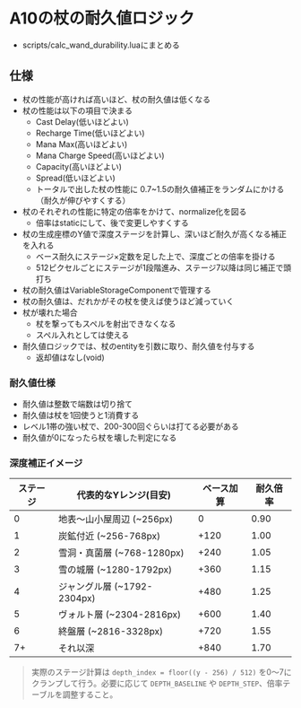 # A10の杖の耐久値ロジック

- scripts/calc_wand_durability.luaにまとめる

## 仕様

- 杖の性能が高ければ高いほど、杖の耐久値は低くなる
- 杖の性能は以下の項目で決まる
  - Cast Delay(低いほどよい)
  - Recharge Time(低いほどよい)
  - Mana Max(高いほどよい)
  - Mana Charge Speed(高いほどよい)
  - Capacity(高いほどよい)
  - Spread(低いほどよい)
  - トータルで出した杖の性能に 0.7~1.5の耐久値補正をランダムにかける（耐久が伸びやすくする）
- 杖のそれぞれの性能に特定の倍率をかけて、normalize化を図る
  - 倍率はstaticにして、後で変更しやすくする
- 杖の生成座標のY値で深度ステージを計算し、深いほど耐久が高くなる補正を入れる
  - ベース耐久にステージ×定数を足した上で、深度ごとの倍率を掛ける
  - 512ピクセルごとにステージが1段階進み、ステージ7以降は同じ補正で頭打ち
- 杖の耐久値はVariableStorageComponentで管理する
- 杖の耐久値は、だれかがその杖を使えば使うほど減っていく
- 杖が壊れた場合
  - 杖を撃ってもスペルを射出できなくなる
  - スペル入れとしては使える
- 耐久値ロジックでは、杖のentityを引数に取り、耐久値を付与する
  - 返却値はなし(void)

### 耐久値仕様

- 耐久値は整数で端数は切り捨て
- 耐久値は杖を1回使うと1消費する
- レベル1帯の強い杖で、200-300回ぐらいは打てる必要がある
- 耐久値が0になったら杖を壊した判定になる

### 深度補正イメージ

| ステージ | 代表的なYレンジ(目安) | ベース加算 | 耐久倍率 |
|---------|----------------------|-----------|---------|
| 0 | 地表〜山小屋周辺 (~256px) | 0 | 0.90 |
| 1 | 炭鉱付近 (~256-768px) | +120 | 1.00 |
| 2 | 雪洞・真菌層 (~768-1280px) | +240 | 1.05 |
| 3 | 雪の城層 (~1280-1792px) | +360 | 1.15 |
| 4 | ジャングル層 (~1792-2304px) | +480 | 1.25 |
| 5 | ヴォルト層 (~2304-2816px) | +600 | 1.40 |
| 6 | 終盤層 (~2816-3328px) | +720 | 1.55 |
| 7+ | それ以深 | +840 | 1.70 |

> 実際のステージ計算は `depth_index = floor((y - 256) / 512)` を0〜7にクランプして行う。必要に応じて `DEPTH_BASELINE` や `DEPTH_STEP`、倍率テーブルを調整すること。
